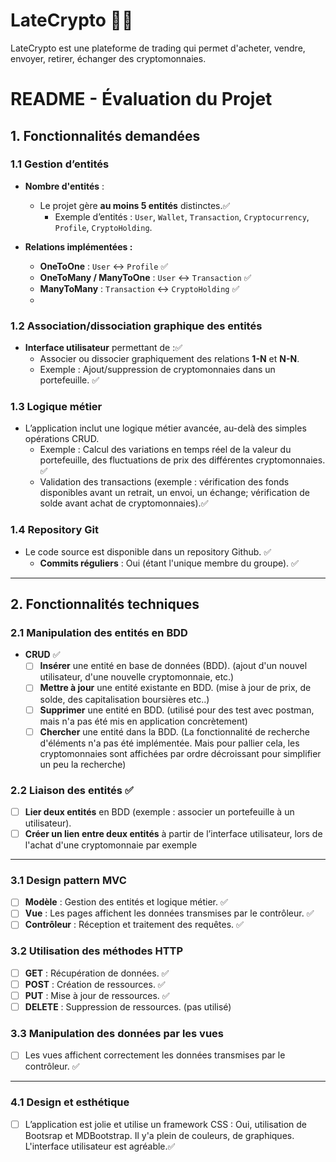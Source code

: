 # LateCrypto 🚀💸

LateCrypto est une plateforme de trading qui permet d'acheter, vendre, envoyer, retirer, échanger des cryptomonnaies.




# **README - Évaluation du Projet**

## **1. Fonctionnalités demandées**

### **1.1 Gestion d’entités**

- **Nombre d'entités** :
  - Le projet gère **au moins 5 entités** distinctes.✅
    - Exemple d’entités : `User`, `Wallet`, `Transaction`, `Cryptocurrency`, `Profile`, `CryptoHolding`. 
      
- **Relations implémentées :**
  - **OneToOne** : `User` <-> `Profile` ✅
  - **OneToMany / ManyToOne** : `User` <-> `Transaction` ✅
  - **ManyToMany** : `Transaction` <-> `CryptoHolding` ✅
  - 

### **1.2 Association/dissociation graphique des entités**

- **Interface utilisateur** permettant de :✅
  - Associer ou dissocier graphiquement des relations **1-N** et **N-N**.
  - Exemple : Ajout/suppression de cryptomonnaies dans un portefeuille. ✅

### **1.3 Logique métier**
- L’application inclut une logique métier avancée, au-delà des simples opérations CRUD.
  - Exemple : Calcul des variations en temps réel de la valeur du portefeuille, des fluctuations de prix des différentes cryptomonnaies. ✅
  - Validation des transactions (exemple : vérification des fonds disponibles avant un retrait, un envoi, un échange; vérification de solde avant achat de cryptomonnaies).✅

### **1.4 Repository Git**
- Le code source est disponible dans un repository Github. ✅
  - **Commits réguliers** : Oui (étant l'unique membre du groupe). ✅

---

## **2. Fonctionnalités techniques**

### **2.1 Manipulation des entités en BDD**

- **CRUD** ✅
  - [ ] **Insérer** une entité en base de données (BDD). (ajout d'un nouvel utilisateur, d'une nouvelle cryptomonnaie, etc.)
  - [ ] **Mettre à jour** une entité existante en BDD.   (mise à jour de prix, de solde, des capitalisation boursières etc..)
  - [ ] **Supprimer** une entité en BDD. (utilisé pour des test avec postman, mais n'a pas été mis en application concrètement)
  - [ ] **Chercher** une entité dans la BDD. (La fonctionnalité de recherche d'éléments n'a pas été implémentée. Mais pour pallier cela, les cryptomonnaies sont affichées par ordre décroissant pour simplifier un peu la recherche)

### **2.2 Liaison des entités** ✅
- [ ] **Lier deux entités** en BDD (exemple : associer un portefeuille à un utilisateur).
- [ ] **Créer un lien entre deux entités** à partir de l’interface utilisateur, lors de l'achat d'une cryptomonnaie par exemple

---


### **3.1 Design pattern MVC**

- [ ] **Modèle** : Gestion des entités et logique métier. ✅
- [ ] **Vue** : Les pages affichent les données transmises par le contrôleur. ✅
- [ ] **Contrôleur** : Réception et traitement des requêtes. ✅

### **3.2 Utilisation des méthodes HTTP**
- [ ] **GET** : Récupération de données. ✅
- [ ] **POST** : Création de ressources. ✅
- [ ] **PUT** : Mise à jour de ressources. ✅
- [ ] **DELETE** : Suppression de ressources. (pas utilisé)

### **3.3 Manipulation des données par les vues**
- [ ] Les vues affichent correctement les données transmises par le contrôleur. ✅

---

### **4.1 Design et esthétique**
- [ ] L’application est jolie et utilise un framework CSS : Oui, utilisation de Bootsrap et MDBootstrap. Il y'a plein de couleurs, de graphiques. L'interface utilisateur est agréable.✅



